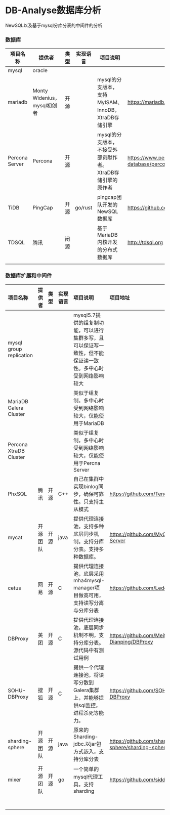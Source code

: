 # DB-Analyse数据库分析

NewSQL以及基于mysql分库分表的中间件的分析 





### 数据库

| 项目名称       | 提供者                      | 类型 | 实现语言 | 项目说明                                                    | 项目地址                                                     |
| -------------- | --------------------------- | ---- | -------- | ----------------------------------------------------------- | ------------------------------------------------------------ |
| mysql          | oracle                      |      |          |                                                             |                                                              |
| mariadb        | Monty Widenius，mysql初创者 | 开源 |          | mysql的分支版本，支持MyISAM、InnoDB，XtraDB存储引擎         | https://mariadb.org/                                         |
| Percona Server | Percona                     | 开源 |          | mysql的分支版本，不接受外部贡献作者。XtraDB存储引擎的原作者 | https://www.percona.com/software/mysql-database/percona-server |
| TiDB           | PingCap                     | 开源 | go/rust  | pingcap团队开发的NewSQL数据库                               | https://github.com/pingcap/tidb                              |
| TDSQL          | 腾讯                        | 闭源 |          | 基于MariaDB内核开发的分布式数据库                           | http://tdsql.org                                             |
|                |                             |      |          |                                                             |                                                              |



### 数据库扩展和中间件


| 项目名称                | 提供者   | 类型 | 实现语言 | 项目说明                                                     | 项目地址                                           |
| :---------------------- | :------- | ---- | -------- | :----------------------------------------------------------- | :------------------------------------------------- |
| mysql group replication |          |      |          | mysql5.7提供的组复制功能，可以进行集群多写，且可以保证写一致性，但不能保证读一致性。多中心时受到网络影响较大 |                                                    |
| MariaDB Galera Cluster  |          |      |          | 类似于组复制，多中心时受到网络影响较大，仅能使用于MariaDB    |                                                    |
| Percona XtraDB Cluster  |          |      |          | 类似于组复制，多中心时受到网络影响较大，仅能使用于Percna Server |                                                    |
| PhxSQL                  | 腾讯     | 开源 | C++      | 自己在集群中实现binlog同步，确保可靠性。只支持主从模式       | https://github.com/Tencent/phxsql                  |
| mycat                   | 开源团队 | 开源 | java     | 提供代理连接池，支持多种底层同步机制，支持分库分表。支持多种数据库。 | https://github.com/MyCATApache/Mycat-Server        |
| cetus                   | 网易     | 开源 | C        | 提供代理连接池，底层采用mha4mysql-manager项目做高可用，支持读写分离与分库分表 | https://github.com/Lede-Inc/cetus                  |
| DBProxy                 | 美团     | 开源 | C        | 提供代理连接池，底层同步机制不明，支持分库分表。源代码中有测试用例 | https://github.com/Meituan-Dianping/DBProxy        |
| SOHU-DBProxy            | 搜狐     | 开源 | C        | 提供一个代理连接池，将读写分散到Galera集群上，并能够提供sql监控，进程杀死等能力。 | https://github.com/SOHUDBA/SOHU-DBProxy            |
| sharding-sphere         | 开源团队 | 开源 | java     | 原来的Sharding-jdbc.以jar包方式嵌入，支持分库分表            | https://github.com/sharding-sphere/sharding-sphere |
| mixer                   | 开源团队 | 开源 | go       | 一个简单的mysql代理工具，支持sharding                        | https://github.com/siddontang/mixer                |
|                         |          |      |          |                                                              |                                                    |
|                         |          |      |          |                                                              |                                                    |
|                         |          |      |          |                                                              |                                                    |
|                         |          |      |          |                                                              |                                                    |
|                         |          |      |          |                                                              |                                                    |
|                         |          |      |          |                                                              |                                                    |
|                         |          |      |          |                                                              |                                                    |

